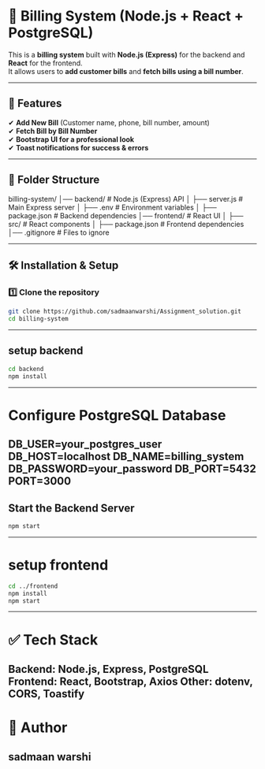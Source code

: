 # 🧾 Billing System (Node.js + React + PostgreSQL)

This is a **billing system** built with **Node.js (Express)** for the backend and **React** for the frontend.  
It allows users to **add customer bills** and **fetch bills using a bill number**.

---

## 📌 Features  
✔ **Add New Bill** (Customer name, phone, bill number, amount)  
✔ **Fetch Bill by Bill Number**  
✔ **Bootstrap UI for a professional look**  
✔ **Toast notifications for success & errors**  

---

## 📂 Folder Structure  

billing-system/ │── backend/ # Node.js (Express) API │ ├── server.js # Main Express server │ ├── .env # Environment variables │ ├── package.json # Backend dependencies │── frontend/ # React UI │ ├── src/ # React components │ ├── package.json # Frontend dependencies │── .gitignore # Files to ignore


---

## 🛠️ Installation & Setup  

### **1️⃣ Clone the repository**  
```bash
git clone https://github.com/sadmaanwarshi/Assignment_solution.git
cd billing-system
```
---

## setup backend
``` bash
cd backend
npm install
```
---
# Configure PostgreSQL Database

DB_USER=your_postgres_user
DB_HOST=localhost
DB_NAME=billing_system
DB_PASSWORD=your_password
DB_PORT=5432
PORT=3000
---
## Start the Backend Server
```bash
npm start
```
---

# setup frontend
``` bash
cd ../frontend
npm install
npm start
```
---
# ✅ Tech Stack
Backend: Node.js, Express, PostgreSQL
Frontend: React, Bootstrap, Axios
Other: dotenv, CORS, Toastify
---

# 🚀 Author
## sadmaan warshi
